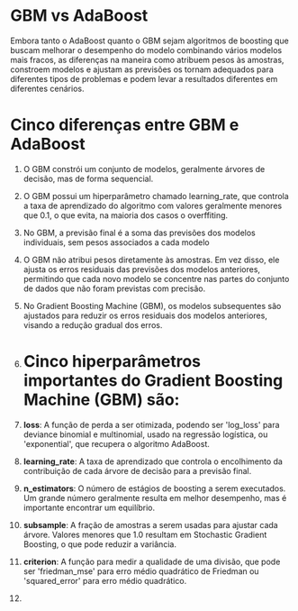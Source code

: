# GBM vs AdaBoost

Embora tanto o AdaBoost quanto o GBM sejam algoritmos de boosting que buscam melhorar o desempenho do modelo combinando vários modelos mais fracos, as diferenças na maneira como atribuem pesos às amostras, constroem modelos e ajustam as previsões os tornam adequados para diferentes tipos de problemas e podem levar a resultados diferentes em diferentes cenários.

# Cinco diferenças entre GBM e AdaBoost

1. O GBM constrói um conjunto de modelos, geralmente árvores de decisão, mas de forma sequencial.
2. O GBM possui um hiperparâmetro chamado learning_rate, que controla a taxa de aprendizado do algoritmo com valores geralmente menores que 0.1, o que evita, na maioria dos casos o overffiting.
3. No GBM, a previsão final é a soma das previsões dos modelos individuais, sem pesos associados a cada modelo
4. O GBM não atribui pesos diretamente às amostras. Em vez disso, ele ajusta os erros residuais das previsões dos modelos anteriores, permitindo que cada novo modelo se concentre nas partes do conjunto de dados que não foram previstas com precisão.
5. No Gradient Boosting Machine (GBM), os modelos subsequentes são ajustados para reduzir os erros residuais dos modelos anteriores, visando a redução gradual dos erros.

6. # Cinco hiperparâmetros importantes do Gradient Boosting Machine (GBM) são:

1. **loss**: A função de perda a ser otimizada, podendo ser 'log_loss' para deviance binomial e multinomial, usado na regressão logística, ou 'exponential', que recupera o algoritmo AdaBoost.

2. **learning_rate**: A taxa de aprendizado que controla o encolhimento da contribuição de cada árvore de decisão para a previsão final.

3. **n_estimators**: O número de estágios de boosting a serem executados. Um grande número geralmente resulta em melhor desempenho, mas é importante encontrar um equilíbrio.

4. **subsample**: A fração de amostras a serem usadas para ajustar cada árvore. Valores menores que 1.0 resultam em Stochastic Gradient Boosting, o que pode reduzir a variância.

5. **criterion**: A função para medir a qualidade de uma divisão, que pode ser 'friedman_mse' para erro médio quadrático de Friedman ou 'squared_error' para erro médio quadrático.

6. 
